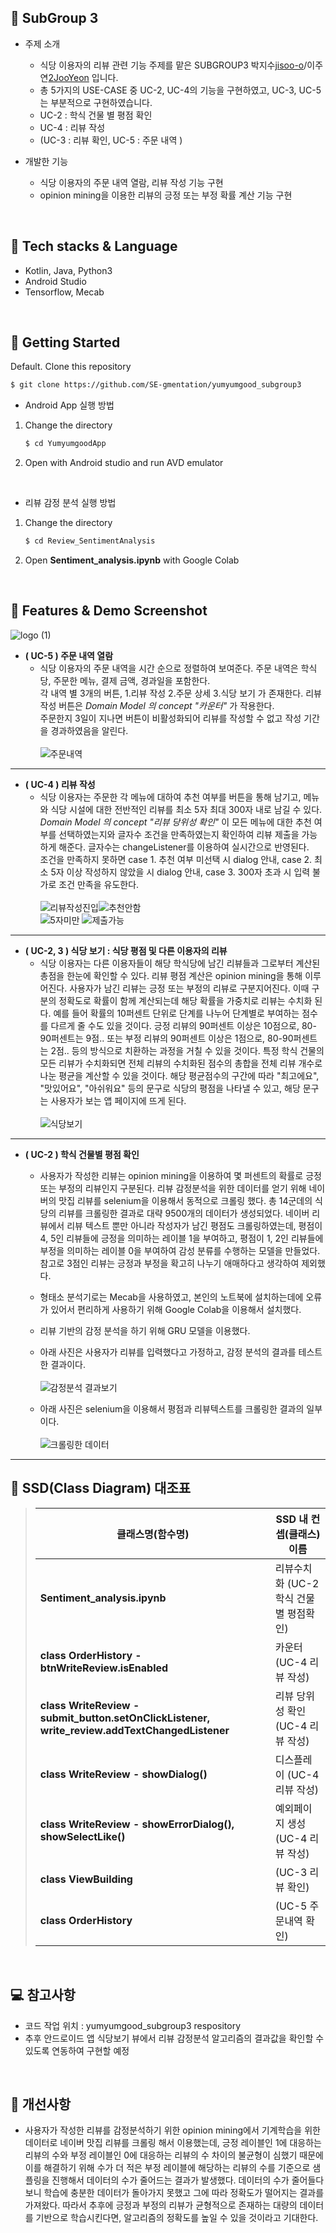 ## 📢 SubGroup 3

- 주제 소개 
  - 식당 이용자의 리뷰 관련 기능 주제를 맡은 SUBGROUP3 박지수[jisoo-o](https://github.com/jisoo-o/)/이주연[2JooYeon](https://github.com/2JooYeon) 입니다. 
  - 총 5가지의 USE-CASE 중 UC-2, UC-4의 기능을 구현하였고, UC-3, UC-5는 부분적으로 구현하였습니다. 
  - UC-2 : 학식 건물 별 평점 확인
  - UC-4 : 리뷰 작성
  - (UC-3 : 리뷰 확인, UC-5 : 주문 내역 )


- 개발한 기능 
  - 식당 이용자의 주문 내역 열람, 리뷰 작성 기능 구현
  - opinion mining을 이용한 리뷰의 긍정 또는 부정 확률 계산 기능 구현 

<br/>

## 🔨 Tech stacks & Language


- Kotlin, Java, Python3
- Android Studio
- Tensorflow, Mecab

<br/>

## 🔎 Getting Started

Default. Clone this repository

   ```bash
   $ git clone https://github.com/SE-gmentation/yumyumgood_subgroup3
   ```
   
- Android App 실행 방법

1. Change the directory 

   ```bash
   $ cd YumyumgoodApp
   ```

2. Open with Android studio and run AVD emulator
<br/>

- 리뷰 감정 분석 실행 방법

1. Change the directory

   ```bash
   $ cd Review_SentimentAnalysis
   ```
2. Open **Sentiment_analysis.ipynb** with Google Colab
<br/>


## 📸 Features & Demo Screenshot
![logo (1)](https://user-images.githubusercontent.com/69567269/120076519-dbeece00-c0e0-11eb-8517-0f244a3ecdc1.png)      

- **( UC-5 ) 주문 내역 열람**
  - 식당 이용자의 주문 내역을 시간 순으로 정렬하여 보여준다. 주문 내역은 학식당, 주문한 메뉴, 결제 금액, 경과일을 포함한다.     
각 내역 별 3개의 버튼, 1.리뷰 작성 2.주문 상세 3.식당 보기 가 존재한다. 리뷰 작성 버튼은 *Domain Model 의 concept "카운터"* 가 작용한다.      
주문한지 3일이 지나면 버튼이 비활성화되어 리뷰를 작성할 수 없고 작성 기간을 경과하였음을 알린다.</br>           
![주문내역](https://user-images.githubusercontent.com/69567269/120077520-b617f800-c0e5-11eb-95b4-64eb26dad28d.png)     
      
---

- **( UC-4 ) 리뷰 작성**
  -  식당 이용자는 주문한 각 메뉴에 대하여 추천 여부를 버튼을 통해 남기고, 메뉴와 식당 시설에 대한 전반적인 리뷰를 최소 5자 최대 300자 내로 남길 수 있다. *Domain Model 의 concept "리뷰 당위성 확인"* 이 모든 메뉴에 대한 추천 여부를 선택하였는지와 글자수 조건을 만족하였는지 확인하여 리뷰 제출을 가능하게 해준다. 글자수는 changeListener를 이용하여 실시간으로 반영된다.     
조건을 만족하지 못하면 case 1. 추천 여부 미선택 시 dialog 안내, case 2. 최소 5자 이상 작성하지 않았을 시 dialog 안내, case 3. 300자 초과 시 입력 불가로 조건 만족을 유도한다.</br>  
![리뷰작성진입](https://user-images.githubusercontent.com/69567269/120077531-c4feaa80-c0e5-11eb-9021-62b0f95f1214.png)![추천안함](https://user-images.githubusercontent.com/69567269/120077561-e8c1f080-c0e5-11eb-930e-6ba2fc170150.png)        
![5자미만](https://user-images.githubusercontent.com/69567269/120077559-e495d300-c0e5-11eb-9f27-896c2afeb301.png)
![제출가능](https://user-images.githubusercontent.com/69567269/120077573-ff684780-c0e5-11eb-9792-47d6f26efcf0.png)

---

- **( UC-2, 3 ) 식당 보기 : 식당 평점 및 다른 이용자의 리뷰**
  -  식당 이용자는 다른 이용자들이 해당 학식당에 남긴 리뷰들과 그로부터 계산된 총점을 한눈에 확인할 수 있다. 리뷰 평점 계산은 opinion mining을 통해 이루어진다. 사용자가 남긴 리뷰는 긍정 또는 부정의 리뷰로 구분지어진다. 이때 구분의 정확도로 확률이 함께 계산되는데 해당 확률을 가중치로 리뷰는 수치화 된다. 예를 들어 확률의 10퍼센트 단위로 단계를 나누어 단계별로 부여하는 점수를 다르게 줄 수도 있을 것이다. 긍정 리뷰의 90퍼센트 이상은 10점으로, 80-90퍼센트는 9점.. 또는 부정 리뷰의 90퍼센트 이상은 1점으로, 80-90퍼센트는 2점.. 등의 방식으로 치환하는 과정을 거칠 수 있을 것이다. 특정 학식 건물의 모든 리뷰가 수치화되면 전체 리뷰의 수치화된 점수의 총합을 전체 리뷰 개수로 나눈 평균을 계산할 수 있을 것이다. 해당 평균점수의 구간에 따라 "최고에요", "맛있어요", "아쉬워요" 등의 문구로 식당의 평점을 나타낼 수 있고, 해당 문구는 사용자가 보는 앱 페이지에 뜨게 된다.</br>      
![식당보기](https://user-images.githubusercontent.com/69567269/120077647-60901b00-c0e6-11eb-8e7e-cced2aadcfa3.png)    

---

- **( UC-2 ) 학식 건물별 평점 확인**
  -  사용자가 작성한 리뷰는 opinion mining을 이용하여 몇 퍼센트의 확률로 긍정 또는 부정의 리뷰인지 구분된다. 리뷰 감정분석을 위한 데이터를 얻기 위해 네이버의 맛집 리뷰를 selenium을 이용해서 동적으로 크롤링 했다. 총 14군데의 식당의 리뷰를 크롤링한 결과로 대략 9500개의 데이터가 생성되었다. 네이버 리뷰에서 리뷰 텍스트 뿐만 아니라 작성자가 남긴 평점도 크롤링하였는데, 평점이 4, 5인 리뷰들에 긍정을 의미하는 레이블 1을 부여하고, 평점이 1, 2인 리뷰들에 부정을 의미하는 레이블 0을 부여하여 감성 분류를 수행하는 모델을 만들었다. 참고로 3점인 리뷰는 긍정과 부정을 확고히 나누기 애매하다고 생각하여 제외했다. 
  -  형태소 분석기로는 Mecab을 사용하였고, 본인의 노트북에 설치하는데에 오류가 있어서 편리하게 사용하기 위해 Google Colab을 이용해서 설치했다.
  -  리뷰 기반의 감정 분석을 하기 위해 GRU 모델을 이용했다. 
  -  아래 사진은 사용자가 리뷰를 입력했다고 가정하고, 감정 분석의 결과를 테스트한 결과이다. </br>   
![감정분석 결과보기](https://user-images.githubusercontent.com/48883581/120184220-ae726380-c24b-11eb-9b54-f4bbcfccf70b.png)

  -  아래 사진은 selenium을 이용해서 평점과 리뷰텍스트를 크롤링한 결과의 일부이다. </br>   
![크롤링한 데이터](https://user-images.githubusercontent.com/48883581/120198879-94418100-c25d-11eb-80a7-3f3d7191ef5f.png)

---

## 📍 SSD(Class Diagram) 대조표

>   | 클래스명(함수명) |  SSD 내 컨셉(클래스)이름  |
>   | --- | ---  |
>   |**Sentiment_analysis.ipynb** | 리뷰수치화 (UC-2 학식 건물 별 평점확인)|
>   |**class OrderHistory - btnWriteReview.isEnabled** | 카운터 (UC-4 리뷰 작성)|
>   |**class WriteReview - submit_button.setOnClickListener, write_review.addTextChangedListener** | 리뷰 당위성 확인 (UC-4 리뷰 작성)|
>   |**class WriteReview - showDialog()** | 디스플레이 (UC-4 리뷰 작성)|
>   |**class WriteReview - showErrorDialog(), showSelectLike()** | 예외페이지 생성 (UC-4 리뷰 작성)|
>   |**class ViewBuilding** | (UC-3 리뷰 확인)|
>   |**class OrderHistory** | (UC-5 주문내역 확인)|
  
<br/>

## 💻 참고사항
- 코드 작업 위치 : yumyumgood_subgroup3 respository
- 추후 안드로이드 앱 식당보기 뷰에서 리뷰 감정분석 알고리즘의 결과값을 확인할 수 있도록 연동하여 구현할 예정 
<br/>

## 🤣 개선사항
- 사용자가 작성한 리뷰를 감정분석하기 위한 opinion mining에서 기계학습을 위한 데이터로 네이버 맛집 리뷰를 크롤링 해서 이용했는데, 긍정 레이블인 1에 대응하는 리뷰의 수와 부정 레이블인 0에 대응하는 리뷰의 수 차이의 불균형이 심했기 때문에 이를 해결하기 위해 수가 더 적은 부정 레이블에 해당하는 리뷰의 수를 기준으로 샘플링을 진행해서 데이터의 수가 줄어드는 결과가 발생했다. 데이터의 수가 줄어들다 보니 학습에 충분한 데이터가 돌아가지 못했고 그에 따라 정확도가 떨어지는 결과를 가져왔다. 따라서 추후에 긍정과 부정의 리뷰가 균형적으로 존재하는 대량의 데이터를 기반으로 학습시킨다면, 알고리즘의 정확도를 높일 수 있을 것이라고 기대한다. 
